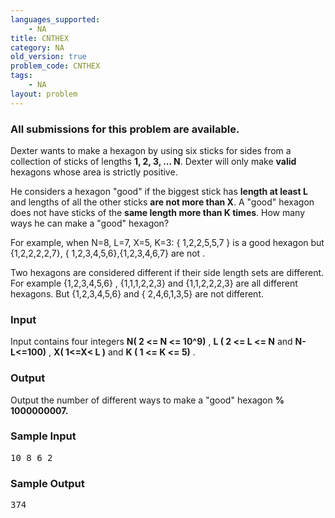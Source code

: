 ```yaml
---
languages_supported:
    - NA
title: CNTHEX
category: NA
old_version: true
problem_code: CNTHEX
tags:
    - NA
layout: problem
---
```

###  All submissions for this problem are available. 

Dexter wants to make a hexagon by using six sticks for sides from a collection of sticks of lengths **1, 2, 3, ... N**. Dexter will only make **valid** hexagons whose area is strictly positive.

 He considers a hexagon "good" if the biggest stick has **length at least L** and lengths of all the other sticks **are not more than X**. A "good" hexagon does not have sticks of the **same length more than K times**. How many ways he can make a "good" hexagon?

 For example, when N=8, L=7, X=5, K=3: { 1,2,2,5,5,7 } is a good hexagon but {1,2,2,2,2,7}, { 1,2,3,4,5,6},{1,2,3,4,6,7} are not .

 Two hexagons are considered different if their side length sets are different. For example {1,2,3,4,5,6} , {1,1,1,2,2,3} and {1,1,2,2,2,3} are all different hexagons. But {1,2,3,4,5,6} and { 2,4,6,1,3,5} are not different.

### Input

Input contains four integers **N( 2 &lt;= N &lt;= 10^9)** , **L ( 2 &lt;= L &lt;= N** and **N-L&lt;=100)** ,  **X( 1&lt;=X&lt; L )** and **K ( 1 &lt;= K &lt;= 5)** .

### Output

Output the number of different ways to make a "good" hexagon **% 1000000007.**

### Sample Input

<pre>10 8 6 2
</pre>
### Sample Output

<pre>374
</pre>